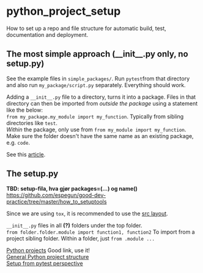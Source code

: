 # python_project_setup
How to set up a repo and file structure for automatic build, test, documentation and deployment.

## The most simple approach (\_\_init\_\_.py only, no setup.py)
See the example files in `simple_packages/`. Run `pytest`from that directory and also run `my_package/script.py` separately. Everything should work.  

Adding a `__init__.py` file to a directory, turns it into a package. Files in that directory can then be imported from *outside the package* using a statement like the below:  
`from my_package.my_module import my_function`. Typically from sibling directories like `test`.  
*Within* the package, only use from `from my_module import my_function`.  
Make sure the folder doesn't have the same name as an existing package, e.g. `code`.  

See this [article](https://codeburst.io/creating-local-python-packages-with-init-py-aa19f1e9e80f).  

## The setup.py

**TBD: setup-fila, hva gjør packages=(...) og name()**
https://github.com/espegun/good-dev-practice/tree/master/how_to_setuptools


Since we are using `tox`, it is recommended to use the [src layout](https://blog.ionelmc.ro/2014/05/25/python-packaging/#the-structure).  


`__init__.py` files in all **(?)** folders under the top folder.  
`from folder.folder.module import function1, function2` To import from a project sibling folder. Within a folder, just `from .module ...`  

[Python projects](https://docs.python-guide.org/writing/structure/) Good link, use it!  
[General Python project structure](https://github.com/yngvem/python-project-structure)  
[Setup from pytest perspective](https://docs.pytest.org/en/stable/goodpractices.html)  
